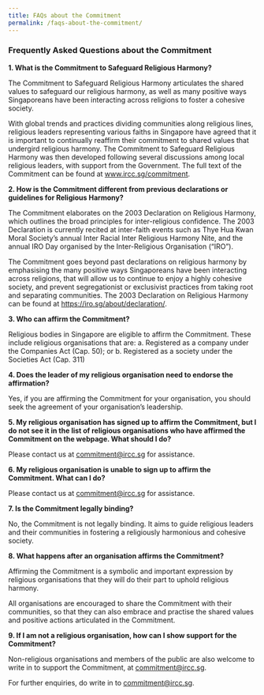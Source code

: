 ```yaml
---
title: FAQs about the Commitment
permalink: /faqs-about-the-commitment/
---
```



### Frequently Asked Questions about the Commitment

**1.	What is the Commitment to Safeguard Religious Harmony?**

The Commitment to Safeguard Religious Harmony articulates the shared values to safeguard our religious harmony, as well as many positive ways Singaporeans have been interacting across religions to foster a cohesive society.

With global trends and practices dividing communities along religious lines, religious leaders representing various faiths in Singapore have agreed that it is important to continually reaffirm their commitment to shared values that undergird religious harmony. The Commitment to Safeguard Religious Harmony was then developed following several discussions among local religious leaders, with support from the Government. The full text of the Commitment can be found at www.ircc.sg/commitment.

**2.	How is the Commitment different from previous declarations or guidelines for Religious Harmony?**

The Commitment elaborates on the 2003 Declaration on Religious Harmony, which outlines the broad principles for inter-religious confidence. The 2003 Declaration is currently recited at inter-faith events such as Thye Hua Kwan Moral Society’s annual Inter Racial Inter Religious Harmony Nite, and the annual IRO Day organised by the Inter-Religious Organisation (“IRO”).

The Commitment goes beyond past declarations on religious harmony by emphasising the many positive ways Singaporeans have been interacting across religions, that will allow us to continue to enjoy a highly cohesive society, and prevent segregationist or exclusivist practices from taking root and separating communities. The 2003 Declaration on Religious Harmony can be found at https://iro.sg/about/declaration/.

**3.	Who can affirm the Commitment?**

Religious bodies in Singapore are eligible to affirm the Commitment. These include religious organisations that are:
a.  Registered as a company under the Companies Act (Cap. 50); or
b.  Registered as a society under the Societies Act (Cap. 311)


**4.	Does the leader of my religious organisation need to endorse the affirmation?**

Yes, if you are affirming the Commitment for your organisation, you should seek the agreement of your organisation’s leadership.

**5.	My religious organisation has signed up to affirm the Commitment, but I do not see it in the list of religious organisations who have affirmed the Commitment on the webpage. What should I do?**

Please contact us at commitment@ircc.sg for assistance.

**6.	My religious organisation is unable to sign up to affirm the Commitment. What can I do?**

Please contact us at commitment@ircc.sg for assistance.

**7.	Is the Commitment legally binding?**

No, the Commitment is not legally binding. It aims to guide religious leaders and their communities in fostering a religiously harmonious and cohesive society.

**8.	What happens after an organisation affirms the Commitment?**

Affirming the Commitment is a symbolic and important expression by religious organisations that they will do their part to uphold religious harmony.

All organisations are encouraged to share the Commitment with their communities, so that they can also embrace and practise the shared values and positive actions articulated in the Commitment.

**9.	If I am not a religious organisation, how can I show support for the Commitment?**

Non-religious organisations and members of the public are also welcome to write in to support the Commitment, at commitment@ircc.sg.

For further enquiries, do write in to commitment@ircc.sg.
